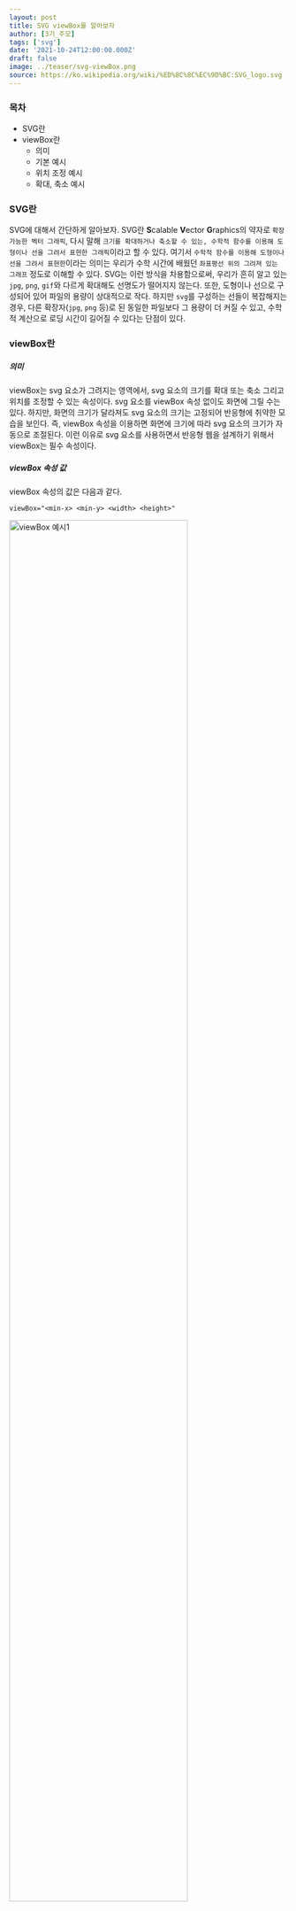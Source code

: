 ```yaml
---
layout: post
title: SVG viewBox를 알아보자
author: [3기_주모]
tags: ['svg']
date: '2021-10-24T12:00:00.000Z'
draft: false
image: ../teaser/svg-viewBox.png
source: https://ko.wikipedia.org/wiki/%ED%8C%8C%EC%9D%BC:SVG_logo.svg
---
```


### 목차

- SVG란
- viewBox란
  - 의미
  - 기본 예시
  - 위치 조정 예시
  - 확대, 축소 예시

### SVG란

SVG에 대해서 간단하게 알아보자. SVG란 **S**calable **V**ector **G**raphics의 약자로 `확장 가능한 벡터 그래픽`, 다시 말해 `크기를 확대하거나 축소할 수 있는, 수학적 함수를 이용해 도형이나 선을 그려서 표현한 그래픽`이라고 할 수 있다. 여기서 `수학적 함수를 이용해 도형이나 선을 그려서 표현한`이라는 의미는 우리가 수학 시간에 배웠던 `좌표평선 위의 그려져 있는 그래프` 정도로 이해할 수 있다. SVG는 이런 방식을 차용함으로써, 우리가 흔히 알고 있는 `jpg`, `png`, `gif`와 다르게 확대해도 선명도가 떨어지지 않는다. 또한, 도형이나 선으로 구성되어 있어 파일의 용량이 상대적으로 작다. 하지만 `svg`를 구성하는 선들이 복잡해지는 경우, 다른 확장자(`jpg`, `png` 등)로 된 동일한 파일보다 그 용량이 더 커질 수 있고, 수학적 계산으로 로딩 시간이 길어질 수 있다는 단점이 있다.

### viewBox란

##### 의미

viewBox는 svg 요소가 그려지는 영역에서, svg 요소의 크기를 확대 또는 축소 그리고 위치를 조정할 수 있는 속성이다. svg 요소를 viewBox 속성 없이도 화면에 그릴 수는 있다. 하지만, 화면의 크기가 달라져도 svg 요소의 크기는 고정되어 반응형에 취약한 모습을 보인다. 즉, viewBox 속성을 이용하면 화면에 크기에 따라 svg 요소의 크기가 자동으로 조절된다. 이런 이유로 svg 요소를 사용하면서 반응형 웹을 설계하기 위해서 viewBox는 필수 속성이다.

##### viewBox 속성 값

viewBox 속성의 값은 다음과 같다.

`viewBox="<min-x> <min-y> <width> <height>"`

<img src="https://user-images.githubusercontent.com/40762111/138582965-1d57b799-4cee-42fa-83dc-fa9e38aa2564.png" width="80%" alt="viewBox 예시1" />

위 그림처럼 `min-x`와 `min-y`는 svg가 그려지는 영역의 시작점, 왼쪽 상단의 꼭짓점으로, `width`와 `height`는 각각 영역의 가로, 세로 길이로 볼 수 있다.

여기서 주의할 점은 `width`와 `height`가 우리가 흔히 생각하는 `px` 단위가 아니라는 것이다. viewBox의 의미에서 말했던 것처럼 svg 요소들의 위치를 조정하거나, 요소들의 확대와 축소를 위한 일종의 좌표 평면이다. 그럼 예시를 통해서 좀 더 자세히 알아보겠다.

##### 기본 예시

이해를 돕기 위해 svg 요소 중에 `circle`을 추가하여 컴포넌트 형태로 만들었다.

```javascript
const App = () => (
  <div style={{ marginTop: '50px', marginLeft: '50px' }}>
    <div style={{ backgroundColor: 'yellow', width: '300px', height: '300px' }}>
      <svg viewBox="0 0 200 200">
        <circle r="100" fill="blue" />
      </svg>
    </div>
  </div>
);

export default App;
```

<img width="100%" alt="SVG viewBox-2" src="https://user-images.githubusercontent.com/40762111/138591296-1cca74c3-136b-4f64-b6db-0cf36cedd3b0.png">

viewport에서 svg는 `width`와 `height`가 각각 300px인 영역 안에 위치하고 있다. 하지만 svg의 viewBox는 `"0 0 200 200"`이므로, viewport의 `width`, `height` 300px의 길이는 svg viewBox 좌표평면 기준으로 200의 길이가 된다. svg의 요소 중에서 `circle`의 좌표 또한 svg의 viewBox의 좌표를 따르게 된다. `circle` 요소의 중심 좌표 속성 `cx`와 `cy`가 설정되지 않은 상태이므로 현재 `cx="0"`, `cy="0"`이 적용된 상태이면서, 반지름 `r=100`의 `circle` 요소가 만들어져 있는 것을 확인할 수 있다. 여기서 특징은 원 중심을 기준으로 제1, 3, 4 사분면(보라색 부분)은 svg viewBox 영역을 벗어났기 때문에 viewport에서 나타나지 않는다는 점이다.

##### 위치 조정 예시

이번에는 다른 예시를 보자.

일단 `circle` 요소에 `cx="100"`, `cy="100"`을 추가했다.

```javascript
const App = () => (
  <div style={{ marginTop: '50px', marginLeft: '50px' }}>
    <div style={{ backgroundColor: 'yellow', width: '300px', height: '300px' }}>
      <svg viewBox="0 0 200 200">
        <circle cx="100" cy="100" r="100" fill="blue" />
      </svg>
    </div>
  </div>
);

export default App;
```

<img width="100%" alt="SVG viewBox-3" src="https://user-images.githubusercontent.com/40762111/138591304-625a271a-d0b2-4b5e-813b-750dee8f68c0.png">

현재 상태에서 viewBox를 이용해서 어떻게 기본 예시와 같은 모양을 만들 수 있을까. 바로 `min-x`와 `min-y`를 변경하면 된다.

<img width="100%" alt="SVG viewBox-4" src="https://user-images.githubusercontent.com/40762111/138591309-32277e0e-626e-45f8-8117-a22f2f36825c.png">

viewBox의 `min-x`, `min-y`를 변경하면 viewport에서 보이는 영역(현재 예시에서의 `width`, `height` 300px 영역)이 동일하지만, svg에서 보여주는 영역은 변경된다. viewBox가 `"0 0 200 200"`부터 `"1 1 200 200"`, `"2 2 200 200"` 이런 식으로 `"100 100 200 200"`까지 변경되면, 아래 영상과 같이 된다. 영상은 위의 왼쪽 사진의 빨간 네모가 오른쪽 사진의 빨간 네모 위치로 이동한다고 생각하면 된다. 그런데, 빨간 네모는 실제로 화면에서 보이는 부분이므로 정지되어 있다. 즉, 빨간 네모 화면이 동남쪽으로 이동하는 것은 파란 원이 북서쪽으로 이동하는 것처럼 보이므로 영상과 같이 나타난다.

<video width="50%" autoplay loop>
    <source src="https://user-images.githubusercontent.com/40762111/138588688-3d925445-a45e-4f4c-9c2f-eaaf94c77087.mov" type="video/mp4">
</video>

##### 확대, 축소 예시

viewBox의 `width`와 `height`를 변경하면 svg 요소들을 확대하거나 축소할 수 있다.

```javascript
const App = () => (
  <div style={{ marginTop: '50px', marginLeft: '50px' }}>
    <div style={{ backgroundColor: 'yellow', width: '300px', height: '300px' }}>
      // 이 부분만 변경 viewBox="0 0 100 100" / viewBox="0 0 200 200" / viewBox="0 0 300 300"
      <svg viewBox="0 0 100 100">
        <circle cx="100" cy="100" r="100" fill="blue" />
      </svg>
    </div>
  </div>
);

export default App;
```

<img width="1023" alt="SVG viewBox-6" src="https://user-images.githubusercontent.com/40762111/138591367-31e26466-f18d-4158-91b2-8033b77fa7bd.png">

viewBox의 속성값 중 `width`와 `height`를 각각 100, 200, 300으로 변경했다. 이 값을 변경하더라도 viewport에서 보이는 영역(`width`, `height` 300px)은 동일하지만, svg 영역 안에서의 요소를 확대하거나 축소할 수 있다.
